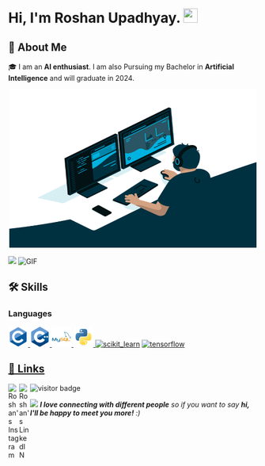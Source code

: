# Hi, I'm Roshan Upadhyay. <img src="https://media.giphy.com/media/hvRJCLFzcasrR4ia7z/giphy.gif" width="29px" height="29px">

## 🚀 About Me

🎓 I am an **AI enthusiast**. I am also Pursuing my Bachelor in **Artificial Intelligence** and will graduate in 2024.

<p align="center"><img alt="GIF" src="https://github.com/RoshanUpadhyay02/RoshanUpadhyay02/blob/main/code.gif" width="500" height="320"></p>

<img src="https://github-readme-stats.vercel.app/api?username=RoshanUpadhyay02&show_icons=true&theme=gotham">                  <img alt="GIF" src="https://github-readme-stats.vercel.app/api/top-langs/?username=RoshanUpadhyay02&theme=blue-green">



## 🛠️ Skills

### Languages
<a href="https://www.cprogramming.com/" target="_blank" rel="noreferrer"> <img src="https://raw.githubusercontent.com/devicons/devicon/master/icons/c/c-original.svg" alt="c" width="40" height="40"/> </a> <a href="https://www.w3schools.com/cpp/" target="_blank" rel="noreferrer"> <img src="https://raw.githubusercontent.com/devicons/devicon/master/icons/cplusplus/cplusplus-original.svg" alt="cplusplus" width="40" height="40"/></a><a href="https://www.mysql.com/" target="_blank" rel="noreferrer"> <img src="https://raw.githubusercontent.com/devicons/devicon/master/icons/mysql/mysql-original-wordmark.svg" alt="mysql" width="40" height="40"/><a href="https://www.python.org" target="_blank" rel="noreferrer"> <img src="https://raw.githubusercontent.com/devicons/devicon/master/icons/python/python-original.svg" alt="python" width="40" height="40"/> </a> <a href="https://scikit-learn.org/" target="_blank" rel="noreferrer"> <img src="https://upload.wikimedia.org/wikipedia/commons/0/05/Scikit_learn_logo_small.svg" alt="scikit_learn" width="40" height="40"/></a> <a href="https://www.tensorflow.org" target="_blank" rel="noreferrer"> <img src="https://www.vectorlogo.zone/logos/tensorflow/tensorflow-icon.svg" alt="tensorflow" width="40" height="40"/>
  
  
  
## 🔗 Links
<a href="https://www.instagram.com/roshan__upadhyay/">
  <img align="left" alt="Roshan's Instagram" width="22px" src="https://raw.githubusercontent.com/hussainweb/hussainweb/main/icons/instagram.png" />
</a>
<a href="https://www.linkedin.com/in/roshanupadhyay1/">
  <img align="left" alt="Roshan's LinkedIN" width="22px" src="https://raw.githubusercontent.com/peterthehan/peterthehan/master/assets/linkedin.svg" />
</a>
  
  ![visitor badge](https://visitor-badge.glitch.me/badge?page_id=RoshanUpadhyay02.visitor-badge&left_color=red&right_color=green) 
  
<img src="https://media.giphy.com/media/LnQjpWaON8nhr21vNW/giphy.gif" width="60"> <em><b>I love connecting with different people</b> so if you want to say <b>hi, I'll be happy to meet you more!</b> :)</em>

<!--
**RoshanUpadhyay02/RoshanUpadhyay02** is a ✨ _special_ ✨ repository because its `README.md` (this file) appears on your GitHub profile.

Here are some ideas to get you started:

- 🔭 I’m currently working on ...
- 🌱 I’m currently learning ...
- 👯 I’m looking to collaborate on ...
- 🤔 I’m looking for help with ...
- 💬 Ask me about ...
- 📫 How to reach me: ...
- 😄 Pronouns: ...
- ⚡ Fun fact: ...
-->
